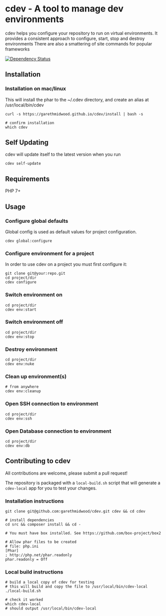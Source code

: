 cdev - A tool to manage dev environments
========================================

cdev helps you configure your repository to run on virtual environments.
It provides a consistent approach to configure, start, stop and destroy environments
There are also a smattering of site commands for popular frameworks

[![Dependency Status](https://www.versioneye.com/user/projects/599720fc0fb24f0bf7c2082a/badge.svg?style=flat)](https://www.versioneye.com/user/projects/599720fc0fb24f0bf7c2082a)

Installation
------------

### Installation on mac/linux
This will install the phar to the ~/.cdev directory, and create an alias at /usr/local/bin/cdev
```
curl -s https://garethmidwood.github.io/cdev/install | bash -s

# confirm installation
which cdev
```


Self Updating
-------------
cdev will update itself to the latest version when you run
```
cdev self-update
```


Requirements
------------
PHP 7+



Usage
-----

### Configure global defaults
Global config is used as default values for project configuration.
```
cdev global:configure
```

### Configure environment for a project
In order to use cdev on a project you must first configure it:
```
git clone git@your:repo.git
cd project/dir
cdev configure
```

### Switch environment on
```
cd project/dir
cdev env:start
```

### Switch environment off
```
cd project/dir
cdev env:stop
```

### Destroy environment
```
cd project/dir
cdev env:nuke
```

### Clean up environment(s)
```
# from anywhere
cdev env:cleanup
```

### Open SSH connection to environment
```
cd project/dir
cdev env:ssh
```

### Open Database connection to environment
```
cd project/dir
cdev env:db
```


Contributing to cdev
--------------------
All contributions are welcome, please submit a pull request!

The repository is packaged with a `local-build.sh` script that will generate a `cdev-local` app for you to test your changes.

### Installation instructions
```
git clone git@github.com:garethmidwood/cdev.git cdev && cd cdev

# install dependencies
cd src && composer install && cd -

# You must have box installed. See https://github.com/box-project/box2

# Allow phar files to be created
# file: php.ini
[Phar]
; http://php.net/phar.readonly
phar.readonly = Off
```

### Local build instructions

```
# build a local copy of cdev for testing
# this will build and copy the file to /usr/local/bin/cdev-local
./local-build.sh

# check it worked
which cdev-local
# should output /usr/local/bin/cdev-local
```

